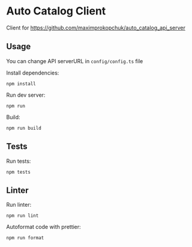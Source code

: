 # Auto Catalog Client

Client for https://github.com/maximprokopchuk/auto_catalog_api_server

## Usage

You can change API serverURL in `config/config.ts` file

Install dependencies:

``` bash:
npm install
```

Run dev server:

``` bash:
npm run

```

Build:

``` bash:
npm run build
```

## Tests

Run tests:

``` bash:
npm tests
```

## Linter

Run linter:

``` bash:
npm run lint
```

Autoformat code with prettier:

``` bash:
npm run format
```